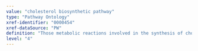 ```yaml
---
value: "cholesterol biosynthetic pathway"
type: "Pathway Ontology"
xref-identifier: "0000454"
xref-dataSource: "PW"
definition: "Those metabolic reactions involved in the synthesis of cholesterol, an essential sterol component of mammalian cell membrane. Cholesterol is the precursor of all steroid hormones."
level: "4"
---
```

